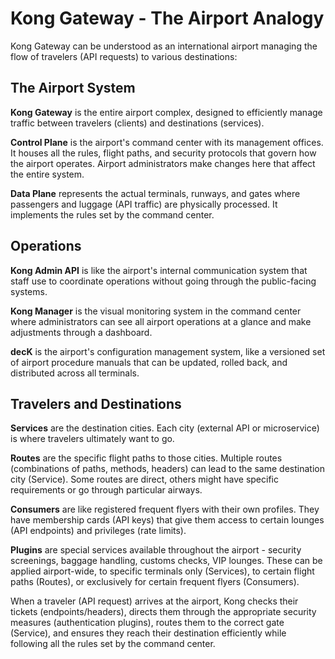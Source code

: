 # Kong Gateway - The Airport Analogy

Kong Gateway can be understood as an international airport managing the flow of travelers (API requests) to various destinations:

## The Airport System

**Kong Gateway** is the entire airport complex, designed to efficiently manage traffic between travelers (clients) and destinations (services).

**Control Plane** is the airport's command center with its management offices. It houses all the rules, flight paths, and security protocols that govern how the airport operates. Airport administrators make changes here that affect the entire system.

**Data Plane** represents the actual terminals, runways, and gates where passengers and luggage (API traffic) are physically processed. It implements the rules set by the command center.

## Operations

**Kong Admin API** is like the airport's internal communication system that staff use to coordinate operations without going through the public-facing systems.

**Kong Manager** is the visual monitoring system in the command center where administrators can see all airport operations at a glance and make adjustments through a dashboard.

**decK** is the airport's configuration management system, like a versioned set of airport procedure manuals that can be updated, rolled back, and distributed across all terminals.

## Travelers and Destinations

**Services** are the destination cities. Each city (external API or microservice) is where travelers ultimately want to go.

**Routes** are the specific flight paths to those cities. Multiple routes (combinations of paths, methods, headers) can lead to the same destination city (Service). Some routes are direct, others might have specific requirements or go through particular airways.

**Consumers** are like registered frequent flyers with their own profiles. They have membership cards (API keys) that give them access to certain lounges (API endpoints) and privileges (rate limits).

**Plugins** are special services available throughout the airport - security screenings, baggage handling, customs checks, VIP lounges. These can be applied airport-wide, to specific terminals only (Services), to certain flight paths (Routes), or exclusively for certain frequent flyers (Consumers).

When a traveler (API request) arrives at the airport, Kong checks their tickets (endpoints/headers), directs them through the appropriate security measures (authentication plugins), routes them to the correct gate (Service), and ensures they reach their destination efficiently while following all the rules set by the command center.